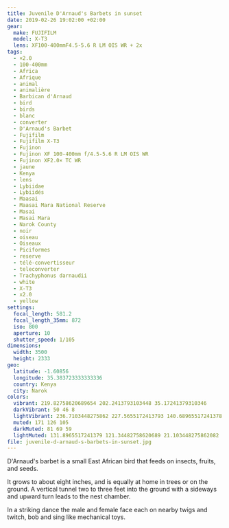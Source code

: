 ```yaml
---
title: Juvenile D'Arnaud's Barbets in sunset
date: 2019-02-26 19:02:00 +02:00
gear:
  make: FUJIFILM
  model: X-T3
  lens: XF100-400mmF4.5-5.6 R LM OIS WR + 2x
tags:
  - ×2.0
  - 100-400mm
  - Africa
  - Afrique
  - animal
  - animalière
  - Barbican d'Arnaud
  - bird
  - birds
  - blanc
  - converter
  - D'Arnaud's Barbet
  - Fujifilm
  - Fujifilm X-T3
  - Fujinon
  - Fujinon XF 100-400mm f/4.5-5.6 R LM OIS WR
  - Fujinon XF2.0× TC WR
  - jaune
  - Kenya
  - lens
  - Lybiidae
  - Lybiidés
  - Maasai
  - Maasai Mara National Reserve
  - Masai
  - Masai Mara
  - Narok County
  - noir
  - oiseau
  - Oiseaux
  - Piciformes
  - reserve
  - télé-convertisseur
  - teleconverter
  - Trachyphonus darnaudii
  - white
  - X-T3
  - x2.0
  - yellow
settings:
  focal_length: 581.2
  focal_length_35mm: 872
  iso: 800
  aperture: 10
  shutter_speed: 1/105
dimensions:
  width: 3500
  height: 2333
geo:
  latitude: -1.60856
  longitude: 35.383723333333336
  country: Kenya
  city: Narok
colors:
  vibrant: 219.82758620689654 202.2413793103448 35.17241379310346
  darkVibrant: 50 46 8
  lightVibrant: 236.7103448275862 227.5655172413793 140.68965517241378
  muted: 171 126 105
  darkMuted: 81 69 59
  lightMuted: 131.8965517241379 121.34482758620689 21.103448275862082
file: juvenile-d-arnaud-s-barbets-in-sunset.jpg
---
```


D'Arnaud's barbet is a small East African bird that feeds on insects, fruits, and seeds.

It grows to about eight inches, and is equally at home in trees or on the ground. A vertical tunnel two to three feet into the ground with a sideways and upward turn leads to the nest chamber.

In a striking dance the male and female face each on nearby twigs and twitch, bob and sing like mechanical toys.
